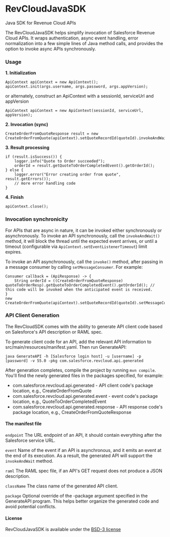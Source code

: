 # RevCloudJavaSDK
Java SDK for Revenue Cloud APIs

The RevCloudJavaSDK helps simplify invocation of Salesforce Revenue Cloud APIs. It wraps authentication, async event handling, error normalization into a few simple lines of Java method calls, and provides the option to invoke async APIs synchronously.

### Usage

**1. Initialization**
```
ApiContext apiContext = new ApiContext();
apiContext.init(args.username, args.password, args.appVersion);
```

or alternately, construct an ApiContext with a sessionId, serviceUrl and appVersion
```
ApiContext apiContext = new ApiContext(sessionId, serviceUrl, appVersion);
```

**2. Invocation (sync)**
```
CreateOrderFromQuoteResponse result = new CreateOrderFromQuote(apiContext).setQuoteRecordId(quoteId).invokeAndWait();
```

**3. Result processing**
```
if (result.isSuccess()) {
    logger.info("Quote to Order succeeded");
    orderId = result.getQuoteToOrderCompletedEvent().getOrderId();
} else {
    logger.error("Error creating order from quote", result.getErrors());
    // more error handling code
}

```

**4. Finish**
```
apiContext.close();
```

### Invocation synchronicity
For APIs that are async in nature, it can be invoked either synchronously or asynchronously.
To invoke an API synchronously, call the ```invokeAndWait()``` method, it will block the thread until the expected event arrives, or until a timeout (configurable via ```ApiContext.setEventListenerTimeout```) limit expires.

To invoke an API asynchronously, call the ```invoke()``` method, after passing in a message consumer by calling ```setMessageConsumer```. For example:
```
Consumer callback = (ApiResponse) -> {
    String orderId = ((CreateOrderFromQuoteResponse) quoteToOrderResp).getQuoteToOrderCompletedEvent().getOrderId(); // this code will be invoked when the anticipated event is received.
}
new CreateOrderFromQuote(apiContext).setQuoteRecordId(quoteId).setMessageConsumer(callback).invoke();
```

### API Client Generation

The RevCloudSDK comes with the ability to generate API client code based on Salesforce's API description or RAML spec. 

To generate client code for an API, add the relevant API information to src/main/resources/manifest.yaml. Then run GenerateAPI:

```
java GenerateAPI -h [Salesforce login host] -u [username] -p [password] -v 55.0 -pkg com.salesforce.revcloud.api.generated
```

After generation completes, compile the project by running ```mvn compile```. You'll find the newly generated files in the packages specified, for example:

- com.salesforce.revcloud.api.generated - API client code's package location, e.g., CreateOrderFromQuote
- com.salesforce.revcloud.api.generated.event - event code's package location, e.g., QuoteToOrderCompletedEvent
- com.salesforce.revcloud.api.generated.response - API response code's package location, e.g., CreateOrderFromQuoteResponse

#### The manifest file

```endpoint``` The URL endpoint of an API, it should contain everything after the Salesforce service URL.

```event``` Name of the event if an API is asynchronous, and it emits an event at the end of its execution. As a result, the generated API will support the ```invokeAndWait``` method.

```raml``` The RAML spec file, if an API's GET request does not produce a JSON description.

```className``` The class name of the generated API client.

```package``` Optional override of the -package argument specified in the GenerateAPI program. This helps better organize the generated code and avoid potential conflicts.

#### License

RevCloudJavaSDK is available under the [BSD-3 license](license.md)